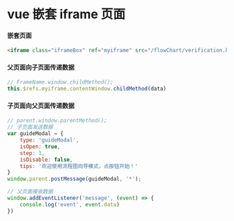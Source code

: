 # vue 嵌套 iframe 页面

#### 嵌套页面

```html
<iframe class="iframeBox" ref="myiframe" src="/flowChart/verification.html"  frameborder="0" scrolling="no"></iframe>
```

#### 父页面向子页面传递数据

```js
// FrameName.window.childMethod();
this.$refs.myiframe.contentWindow.childMethod(data)
```

#### 子页面向父页面传递数据

```js
// parent.window.parentMethod();
// 子页面发送数据
var guideModal = {
    type: 'guideModal',
    isOpen: true,
    step: 1,
    isDisable: false,
    tips: '欢迎使用流程图向导模式，点按钮开始！'
}
window.parent.postMessage(guideModal, '*');

// 父页面接收数据
window.addEventListener('message', (event) => {
    console.log('event', event.data)
})
```
